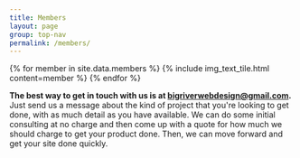 ```yaml
---
title: Members
layout: page
group: top-nav
permalink: /members/
---
```


<div id="main-container">
  <div class="mosaic">
    {% for member in site.data.members %}
      {% include img_text_tile.html content=member %}
    {% endfor %}
  </div>

  <div class="img_text_tile bottomText">
    <p><strong>The best way to get in touch with us is at <a class="email" href= "mailto:bigriverwebdesign@gmail.com">bigriverwebdesign@gmail.com</a>.</strong> Just send us a message about the kind of project that you're looking to get done, with as much detail as you have available. We can do some initial consulting at no charge and then come up with a quote for how much we should charge to get your product done. Then, we can move forward and get your site done quickly.</p>
  <div>
</div>

<script>
$(document).ready(function() {
    $('#main-container').fadeIn();
});
</script>
